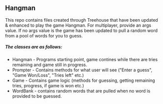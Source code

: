 ## **Hangman** ##

This repo contains files created through Treehouse that have been updated & enhanced to play the game Hangman. For multiplayer, provide an args value. If no args value is the game has been updated to pull a random word from a pool of words for you to guess.

##### **The classes are as follows:** #####
* Hangman - Programs starting point, game contines while there are tries remaining and game still in progress.
* Prompter - Contains methods for what user will see ("Enter a guess", "Game Won/Loss", "Tries left" etc.)
* Game - Contains game logic (methods for guessing, getting remaining tries, progress, if game is won etc.)
* WordBank - contains random words that are pulled when no word is provided to be guessed.

